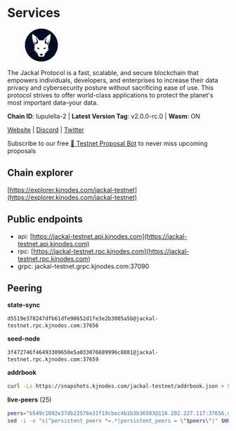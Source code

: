 # Services

<figure><img src="https://raw.githubusercontent.com/kj89/cosmos-images/main/logos/jackal.png" alt=""><figcaption></figcaption></figure>

The Jackal Protocol is a fast, scalable, and secure blockchain that empowers  individuals, developers, and enterprises to increase their data privacy and  cybersecurity posture without sacrificing ease of use. This protocol strives  to offer world-class applications to protect the planet's most important data–your data.

**Chain ID**: lupulella-2 | **Latest Version Tag**: v2.0.0-rc.0 | **Wasm**: ON

[Website](https://jackalprotocol.com) | [Discord](https://discord.com/invite/5GKym3p6rj) | [Twitter](https://twitter.com/Jackal_Protocol)



Subscribe to our free [🤖 Testnet Proposal Bot](https://t.me/kjnodes_testnet_proposal_bot) to never miss upcoming proposals


## Chain explorer
[https://explorer.kjnodes.com/jackal-testnet](https://explorer.kjnodes.com/jackal-testnet)

## Public endpoints

* api: [https://jackal-testnet.api.kjnodes.com](https://jackal-testnet.api.kjnodes.com)
* rpc: [https://jackal-testnet.rpc.kjnodes.com](https://jackal-testnet.rpc.kjnodes.com)
* grpc: jackal-testnet.grpc.kjnodes.com:37090

## Peering

**state-sync**

```text
d5519e378247dfb61dfe90652d1fe3e2b3005a5b@jackal-testnet.rpc.kjnodes.com:37656
```

**seed-node**

```text
3f472746f46493309650e5a033076689996c8881@jackal-testnet.rpc.kjnodes.com:37659
```

**addrbook**
```bash
curl -Ls https://snapshots.kjnodes.com/jackal-testnet/addrbook.json > $HOME/.canine/config/addrbook.json
```

**live-peers** (25)
```bash
peers="b549c1092e37db22576e31f19cbec4b1b3b36503@116.202.227.117:37656,dc84774683298e57a848b59b7c0d1a70477b4fc1@213.239.207.175:48656,5eedbfbe64b942f4ab54db3842acf3bfab034c24@161.97.74.88:46656,f3e70d3de1974208af04dac6fabd657ab4abf0ff@65.108.75.107:24656,09d9127972ded9e22f9f11833ed7fcfa149cf1fa@65.109.92.240:19126,d5519e378247dfb61dfe90652d1fe3e2b3005a5b@65.109.68.190:37656,cf3921d374ad226e4b2248626c285302cba5e55e@141.95.33.39:26656,80420ad774e622bda8e1dfa9b80da11eee7eed1f@144.126.140.252:29656,0394449cab5a29f24dd4f37683d3b7622f27c0fc@65.108.206.118:61156,11b91d243d43e761c96cfbf49f2f2bd06cce2df8@65.109.23.114:17556,344d9c933f936f79f3d62eff5cd0b82775a79dac@162.19.239.230:26656,2cdaa56d0778b20be8430069eefeab2138190355@78.46.106.75:37656,3c6d856a429224201d78c7f28026874d10a27f57@5.75.227.78:26656,2ededbdbd98580e22ae8c3676e37b6e1fc1d987b@142.132.248.253:23656,a0f726a3dffb45d9cbde0913701bd757fcd7e434@157.90.2.254:36656,1b191fb9ef837dec648136097f94925a15dd85ab@213.170.135.20:26516,9a2c091798681f89b11f8eea370bf9c6284437c5@167.86.115.183:26656,84af58201840781a0a62449d1dcdb0ad0cf5bdb3@91.223.3.144:26356,ec78732a7d5bdc1e27e8d7ac1bffe3881c9fb271@65.108.226.183:17556,fd5b3021fe67406e63c1a3e3e89cb243bc0791c9@65.109.32.174:32656,3aaeda343f226f9f2f00eeda53a20db438449c8c@89.58.45.204:46656,34bb04a3e226493e5d142c74bf78d2ed2803ee9d@213.133.100.172:27464,d3677c7a3f9ef42d5ba213ae84c4c5749f4ee787@44.204.38.21:26656,712dd67b7abe08577d394e90a4930492c8f7d2ee@65.108.124.219:41656,8a11570dbaa0f4d98ca2ef0ad117e9c1154d81b9@65.108.230.113:19126"
sed -i -e "s|^persistent_peers *=.*|persistent_peers = \"$peers\"|" $HOME/.canine/config/config.toml
```
